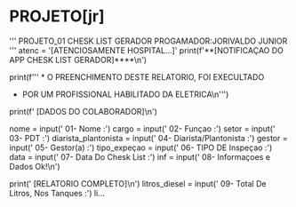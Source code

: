 # PROJETO[jr]
'''
PROJETO_01 CHESK LIST GERADOR
PROGAMADOR:JORIVALDO JUNIOR
''' 
atenc = '[ATENCIOSAMENTE HOSPITAL...]'
print(f'**[NOTIFICAÇAO DO APP CHESK LIST GERADOR]****\n')

print(f''' * O PREENCHIMENTO DESTE RELATORIO, FOI EXECULTADO
 * POR UM PROFISSIONAL HABILITADO DA ELETRICA\n''')
 
print(f'              [DADOS DO COLABORADOR]\n')

nome = input('  01- Nome :')
cargo = input('  02- Funçao :')
setor = input('  03- PDT :')
diarista_plantonista = input('  04- Diarista/Plantonista :')
gestor = input('  05- Gestor(a) :')
tipo_expeçao = input('  06- TIPO DE Inspeçao :')
data = input('  07- Data Do Chesk List :')
inf = input('  08- Informaçoes e Dados Ok!\n')

print('               [RELATORIO COMPLETO]\n')
litros_diesel = input('  09- Total De Litros, Nos Tanques :')
li…
